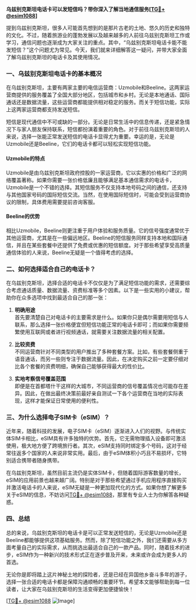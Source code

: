 **乌兹别克斯坦电话卡可以发短信吗？带你深入了解当地通信服务[[TG💪+ @esim1088](https://t.me/s/esim1088)]**

提到乌兹别克斯坦，很多人可能首先想到的是那片古老的土地、悠久的历史和独特的文化。不过，随着旅游业的蓬勃发展以及越来越多的人前往乌兹别克斯坦工作或学习，通信问题也逐渐成为大家关注的重点。其中，“乌兹别克斯坦电话卡能不能发短信？”这个问题尤为常见。今天，我们就来详细解答这一疑问，并带大家全面了解乌兹别克斯坦的电话卡及其使用情况。

### 一、乌兹别克斯坦电话卡的基本概况

在乌兹别克斯坦，主要有两家主要的电信运营商：Uzmobile和Beeline。这两家运营商提供的服务覆盖了全国大部分地区，包括城市和乡村。无论是本地通话、国际通话还是数据流量，这些运营商都能提供相对稳定的服务。而关于短信功能，实际上这两家运营商都支持发送短信。

短信是现代通信中不可或缺的一部分。无论是日常生活中的信息传递，还是紧急情况下与家人朋友保持联系，短信都扮演着重要的角色。对于前往乌兹别克斯坦的人来说，选择一张能正常发送短信的电话卡显得尤为重要。幸运的是，无论是Uzmobile还是Beeline，它们的电话卡都可以轻松实现短信功能。

#### Uzmobile的特点
Uzmobile是由乌兹别克斯坦政府控股的一家运营商，它以实惠的价格和广泛的网络覆盖著称。如果你需要一张价格低廉且能够满足基本通信需求的电话卡，Uzmobile是一个不错的选择。其短信服务不仅支持本地号码之间的通信，还支持与其他国家号码的国际短信交流。当然，在使用国际短信时，可能会受到运营商协议的限制，具体费用需要提前咨询客服。

#### Beeline的优势
相比Uzmobile，Beeline则更注重于用户体验和服务质量。它的信号强度通常优于其他运营商，尤其是在一些偏远地区。Beeline的短信服务同样支持本地和国际通信，并且在某些套餐中还提供了免费或优惠的短信额度。对于那些希望享受高质量通信体验的人来说，Beeline无疑是一个值得考虑的选择。

### 二、如何选择适合自己的电话卡？

在乌兹别克斯坦，选择合适的电话卡不仅仅是为了满足短信功能的需求，还需要综合考虑通话质量、数据流量、资费标准等多个因素。以下是一些实用的小建议，帮助你在众多选项中找到最适合自己的那一张：

1. **明确用途**  
   首先要清楚自己对电话卡的主要需求是什么。如果你只是偶尔需要用短信与人联系，那么选择一张价格便宜但短信功能正常的电话卡即可；而如果你需要频繁使用互联网或者进行视频通话，就需要关注数据流量的相关配置。

2. **比较资费**  
   不同运营商针对不同类型的用户推出了多种套餐方案。比如，有些套餐侧重于语音通话，而另一些则专注于数据流量。因此，在决定购买之前一定要仔细对比各个套餐的资费明细，确保自己能够获得最大的性价比。

3. **实地考察信号覆盖范围**  
   即便是在首都塔什干这样的大城市，不同运营商的信号覆盖情况也可能存在差异。因此，在做出最终决策前最好亲自测试一下各个运营商在当地的实际表现，这样才能保证日常使用的便利性。

### 三、为什么选择电子SIM卡（eSIM）？

近年来，随着科技的发展，电子SIM卡（eSIM）逐渐进入人们的视野。与传统实体SIM卡相比，eSIM具有许多独特的优势。首先，它无需物理插入设备即可激活使用，极大地方便了跨境旅行者。其次，eSIM支持同时绑定多个号码，这对于经常往返多个国家的人来说非常实用。最后，由于eSIM体积小巧且不易损坏，它特别适合携带者随身携带。

在乌兹别克斯坦，虽然目前主流仍是实体SIM卡，但随着国际游客数量的增长，eSIM的应用前景也越来越广阔。特别是对于那些希望通过手机应用程序直接购买并激活电话卡的人来说，eSIM无疑是一种更加现代化的方式。如果你想了解更多关于eSIM的信息，不妨访问[TG💪+ @esim1088](https://t.me/s/esim1088)，那里有专业人士为你解答各种疑惑。

### 四、总结

总的来说，乌兹别克斯坦的电话卡是可以正常发送短信的，无论是Uzmobile还是Beeline都能够提供这项基础服务。然而，除了短信功能之外，我们还需要从多方面考量自己的实际需求，从而挑选出最适合自己的一款产品。同时，随着技术的进步，eSIM作为一种新兴的技术形式正在逐步普及开来，未来或许会成为更多人的首选。

无论你是即将踏上这片神秘土地的探险者，还是已经在异国他乡奋斗多年的游子，选择一张合适的电话卡都是保障沟通顺畅的重要环节。希望本文能够帮助到每一位读者，让大家在乌兹别克斯坦的生活变得更加便捷愉快！

[[TG💪+ @esim1088](https://t.me/s/esim1088) ![Image](https://i.postimg.cc/4NQfJmqS/Snipaste-2025-05-13-00-14-12.png)]